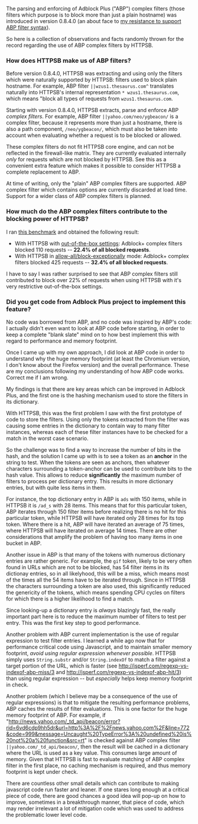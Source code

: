 The parsing and enforcing of Adblock Plus ("ABP") complex filters (those filters which purpose is to block more than just a plain hostname) was introduced in version 0.8.4.0 (an about face to [my resistance to support ABP filter syntax](/gorhill/httpswitchboard/issues/149#issuecomment-32471021)).

So here is a collection of observations and facts randomly thrown for the record regarding the use of ABP complex filters by HTTPSB.

### How does HTTPSB make us of ABP filters?

Before version 0.8.4.0, HTTPSB was extracting and using only the filters which were naturally supported by HTTPSB: filters used to block plain hostname. For example, ABP filter `||wzus1.thesaurus.com^` translates naturally into HTTPSB's internal representation `* wzus1.thesaurus.com`, which means "block all types of requests from `wzus1.thesaurus.com`.

Starting with version 0.8.4.0, HTTPSB extracts, parse and enforce ABP *complex filters*. For example, ABP filter `||yahoo.com/neo/ygbeacon/` is a complex filter, because it represents more than just a hostname, there is also a path component, `/neo/ygbeacon/`, which must also be taken into account when evaluating whether a request is to be blocked or allowed.

These complex filters do not fit HTTPSB core engine, and can not be reflected in the firewall-like matrix. They are currently evaluated internally *only* for requests which are not blocked by HTTPSB. See this as a convenient extra feature which makes it possible to consider HTTPSB a complete replacement to ABP.

At time of writing, only the "plain" ABP complex filters are supported. ABP complex filter which contains options are currently discarded at load time. Support for a wider class of ABP complex filters is planned.

### How much do the ABP complex filters contribute to the blocking power of HTTPSB?

I ran [this benchmark](/gorhill/httpswitchboard/wiki/Comparative-benchmarks-against-widely-used-blockers:-Top-15-Most-Popular-News-Websites) and obtained the following result:

- With HTTPSB with [out-of-the-box settings](/gorhill/httpswitchboard/wiki/How-to-use-HTTP-Switchboard:-Two-opposing-views#wiki-the-block-allallow-exceptionally-approach): Adblock+ complex filters blocked 110 requests -- **22.4% of all blocked requests**.
- With HTTPSB in [allow-all/block-exceptionally](/gorhill/httpswitchboard/wiki/How-to-use-HTTP-Switchboard:-Two-opposing-views#wiki-the-allow-allblock-exceptionally-approach) mode: Adblock+ complex filters blocked 425 requests -- **32.4% of all blocked requests**.

I have to say I was rather surprised to see that ABP complex filters still contributed to block over 22% of requests when using HTTPSB with it's very restrictive out-of-the-box settings.

### Did you get code from Adblock Plus project to implement this feature?

No code was borrowed from ABP, and no code was inspired by ABP's code: I actually didn't even want to look at ABP code before starting, in order to keep a complete "blank slate" mind on to how best implement this with regard to performance and memory footprint.

Once I came up with my own approach, I did look at ABP code in order to understand why the huge memory footprint (at least the Chromium version, I don't know about the Firefox version) and the overall performance.  These are my conclusions following my understanding of how ABP code works. Correct me if I am wrong.

My findings is that there are key areas which can be improved in Adblock Plus, and the first one is the hashing mechanism used to store the filters in its dictionary.

With HTTPSB, this was the first problem I saw with the first prototype of code to store the filters. Using only the tokens extracted from the filter was causing some entries in the dictionary to contain way to many filter instances, whereas each of these filter instances have to be checked for a match in the worst case scenario.

So the challenge was to find a way to increase the number of bits in the hash, and the solution I came up with is to see a token as an **anchor** in the string to test. When the tokens are seen as anchors, then whatever characters surrounding a token-anchor can be used to contribute bits to the hash value. This allows to reduce **significantly** the maximum number of filters to process per dictionary entry. This results in more dictionary entries, but with quite less items in them.

For instance, the top dictionary entry in ABP is `ads` with 150 items, while in HTTPSB it is `/ad_s` with 28 items. This means that for this particular token, ABP iterates through 150 filter items before realizing there is no hit for this particular token, while HTTPSB will have iterated only 28 times for its top token. Where there is a hit, ABP will have iterated an average of 75 times, where HTTPSB will have iterated on average 14 times. There are other considerations that amplify the problem of having too many items in one bucket in ABP.

Another issue in ABP is that many of the tokens with numerous dictionary entries are rather generic. For example, the `gif` token, likely to be very often found in URLs which are not to be blocked, has 54 filter items in its dictionay entries, so in all likelyhood, this will be a miss, which means most of the times all the 54 items have to be iterated through. Since in HTTPSB the characters surrounding a token are also used, this significantly reduced the genericity of the tokens, which means spending CPU cycles on filters for which there is a higher likelihood to find a match.

Since looking-up a dictionary entry is _always_ blazingly fast, the really important part here is to reduce the maximum number of filters to test per entry. This was the first key step to good performance.

Another problem with ABP current implementation is the use of regular expression to test filter entries. I learned a while ago now that for performance critical code using Javascript, and to maintain smaller memory footprint, *avoid using regular expression whenever possible*. HTTPSB simply uses `String.substr` and/or `String.indexOf` to match a filter against a target portion of the URL, which is faster (see <http://jsperf.com/regexp-vs-indexof-abp-miss/3> and <http://jsperf.com/regexp-vs-indexof-abp-hit/3>) than using regular expression -- but _especially_ helps keep memory footprint in check.

Another problem (which I believe may be a consequence of the use of regular expressions) is that to mitigate the resulting performance problems, ABP caches the results of filter evaluations. This is one factor for the huge memory footprint of ABP. For example, if "http://news.yahoo.com/_td_api/beacon/error?rid=6vd6cdp9hh5dr&url=http%3A%2F%2Fnews.yahoo.com%2F&line=772&code=999&message=Uncaught%20TypeError%3A%20undefined%20is%20not%20a%20function&src=rt" is checked against ABP complex filter `||yahoo.com/_td_api/beacon/`, then the result will be cached in a dictionary where the URL is used as a key value. This consumes large amount of memory. Given that HTTPSB is fast to evaluate matching of ABP complex filter in the first place, no caching mechanism is required, and thus memory footprint is kept under check.

There are countless other small details which can contribute to making javascript code run faster and leaner. If one stares long enough at a critical piece of code, there are good chances a good idea will pop-up on how to improve, sometimes in a breakthrough manner, that piece of code, which may render irrelevant a lot of mitigation code which was used to address the problematic lower level code.